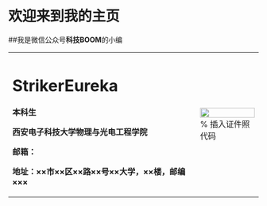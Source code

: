 # 欢迎来到我的主页
##我是微信公众号**科技BOOM**的小编
<table border="0">
  <tr>
    <td width="75%">
      <h1>StrikerEureka</h1>
      <p><b>本科生</b></p>
      <p><b>西安电子科技大学物理与光电工程学院</b></p>
      <p><b>邮箱：</b></p>
      <p><b>地址：××市××区××路××号××大学，××楼，邮编×××</b></p>
    </td>
    <td width="25%">
      <img src="/zhengjianzhao.jpg" width="100%">      % 插入证件照代码
    </td>
  </tr>
</table>
